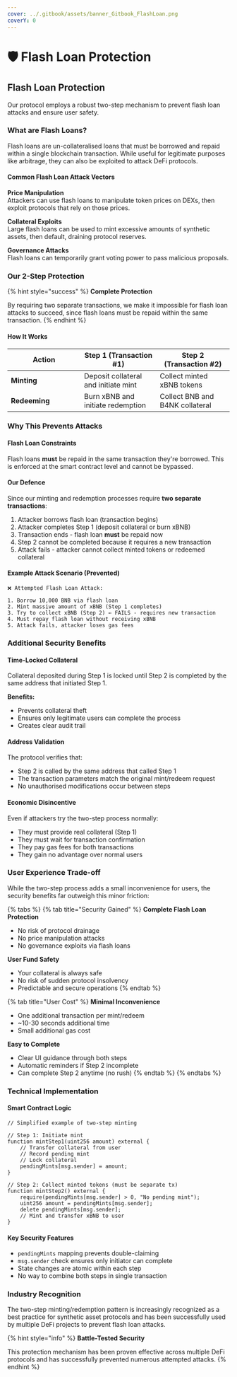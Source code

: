 ```yaml
---
cover: ../.gitbook/assets/banner_Gitbook_FlashLoan.png
coverY: 0
---
```


# 🛡️ Flash Loan Protection

## Flash Loan Protection

Our protocol employs a robust two-step mechanism to prevent flash loan attacks and ensure user safety.

### What are Flash Loans?

Flash loans are un-collateralised loans that must be borrowed and repaid within a single blockchain transaction. While useful for legitimate purposes like arbitrage, they can also be exploited to attack DeFi protocols.

#### Common Flash Loan Attack Vectors

**Price Manipulation**\
Attackers can use flash loans to manipulate token prices on DEXs, then exploit protocols that rely on those prices.

**Collateral Exploits**\
Large flash loans can be used to mint excessive amounts of synthetic assets, then default, draining protocol reserves.

**Governance Attacks**\
Flash loans can temporarily grant voting power to pass malicious proposals.

### Our 2-Step Protection

{% hint style="success" %}
**Complete Protection**

By requiring two separate transactions, we make it impossible for flash loan attacks to succeed, since flash loans must be repaid within the same transaction.
{% endhint %}

#### How It Works

<table><thead><tr><th width="150">Action</th><th>Step 1 (Transaction #1)</th><th>Step 2 (Transaction #2)</th></tr></thead><tbody><tr><td><strong>Minting</strong></td><td>Deposit collateral and initiate mint</td><td>Collect minted xBNB tokens</td></tr><tr><td><strong>Redeeming</strong></td><td>Burn xBNB and initiate redemption</td><td>Collect BNB and B4NK collateral</td></tr></tbody></table>

### Why This Prevents Attacks

#### Flash Loan Constraints

Flash loans **must** be repaid in the same transaction they're borrowed. This is enforced at the smart contract level and cannot be bypassed.

#### Our Defence

Since our minting and redemption processes require **two separate transactions**:

1. Attacker borrows flash loan (transaction begins)
2. Attacker completes Step 1 (deposit collateral or burn xBNB)
3. Transaction ends - flash loan **must** be repaid now
4. Step 2 cannot be completed because it requires a new transaction
5. Attack fails - attacker cannot collect minted tokens or redeemed collateral

#### Example Attack Scenario (Prevented)

```
❌ Attempted Flash Loan Attack:

1. Borrow 10,000 BNB via flash loan
2. Mint massive amount of xBNB (Step 1 completes)
3. Try to collect xBNB (Step 2) ← FAILS - requires new transaction
4. Must repay flash loan without receiving xBNB
5. Attack fails, attacker loses gas fees
```

### Additional Security Benefits

#### Time-Locked Collateral

Collateral deposited during Step 1 is locked until Step 2 is completed by the same address that initiated Step 1.

**Benefits:**

* Prevents collateral theft
* Ensures only legitimate users can complete the process
* Creates clear audit trail

#### Address Validation

The protocol verifies that:

* Step 2 is called by the same address that called Step 1
* The transaction parameters match the original mint/redeem request
* No unauthorised modifications occur between steps

#### Economic Disincentive

Even if attackers try the two-step process normally:

* They must provide real collateral (Step 1)
* They must wait for transaction confirmation
* They pay gas fees for both transactions
* They gain no advantage over normal users

### User Experience Trade-off

While the two-step process adds a small inconvenience for users, the security benefits far outweigh this minor friction:

{% tabs %}
{% tab title="Security Gained" %}
**Complete Flash Loan Protection**

* No risk of protocol drainage
* No price manipulation attacks
* No governance exploits via flash loans

**User Fund Safety**

* Your collateral is always safe
* No risk of sudden protocol insolvency
* Predictable and secure operations
{% endtab %}

{% tab title="User Cost" %}
**Minimal Inconvenience**

* One additional transaction per mint/redeem
* \~10-30 seconds additional time
* Small additional gas cost

**Easy to Complete**

* Clear UI guidance through both steps
* Automatic reminders if Step 2 incomplete
* Can complete Step 2 anytime (no rush)
{% endtab %}
{% endtabs %}

### Technical Implementation

#### Smart Contract Logic

```solidity
// Simplified example of two-step minting

// Step 1: Initiate mint
function mintStep1(uint256 amount) external {
    // Transfer collateral from user
    // Record pending mint
    // Lock collateral
    pendingMints[msg.sender] = amount;
}

// Step 2: Collect minted tokens (must be separate tx)
function mintStep2() external {
    require(pendingMints[msg.sender] > 0, "No pending mint");
    uint256 amount = pendingMints[msg.sender];
    delete pendingMints[msg.sender];
    // Mint and transfer xBNB to user
}
```

#### Key Security Features

* `pendingMints` mapping prevents double-claiming
* `msg.sender` check ensures only initiator can complete
* State changes are atomic within each step
* No way to combine both steps in single transaction

### Industry Recognition

The two-step minting/redemption pattern is increasingly recognized as a best practice for synthetic asset protocols and has been successfully used by multiple DeFi projects to prevent flash loan attacks.

{% hint style="info" %}
**Battle-Tested Security**

This protection mechanism has been proven effective across multiple DeFi protocols and has successfully prevented numerous attempted attacks.
{% endhint %}
